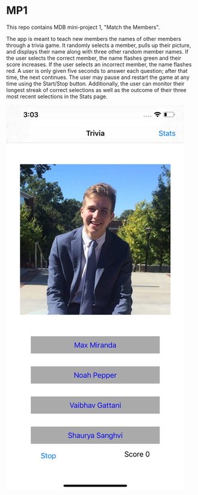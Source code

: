 # MP1

This repo contains MDB mini-project 1, "Match the Members".

The app is meant to teach new members the names of other members through a trivia game. It randomly selects a member, pulls up their picture, and displays their name along with three other random member names. If the user selects the correct member, the name flashes green and their score increases. If the user selects an incorrect member, the name flashes red. A user is only given five seconds to answer each question; after that time, the next continues. The user may pause and restart the game at any time using the Start/Stop button. Additionally, the user can monitor their longest streak of correct selections as well as the outcome of their three most recent selections in the Stats page.

![](SimulatorScreenShot.png)

